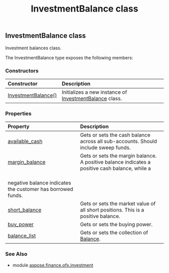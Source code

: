 ﻿---
title: InvestmentBalance class
second_title: Aspose.Finance for Python via .NET API References
description: 
type: docs
weight: 250
url: /python-net/aspose.finance.ofx.investment/investmentbalance/
is_root: false
---

## InvestmentBalance class

Investment balances class.



The InvestmentBalance type exposes the following members:

### Constructors
| Constructor | Description |
| :- | :- |
| [InvestmentBalance()](/finance/python-net/aspose.finance.ofx.investment/investmentbalance/__init__/#) | Initializes a new instance of [InvestmentBalance](/finance/python-net/aspose.finance.ofx.investment/investmentbalance) class. |


### Properties
| Property | Description |
| :- | :- |
| [available_cash](/finance/python-net/aspose.finance.ofx.investment/investmentbalance/available_cash) | Gets or sets the cash balance across all sub-accounts. Should include sweep funds. |
| [margin_balance](/finance/python-net/aspose.finance.ofx.investment/investmentbalance/margin_balance) | Gets or sets the margin balance. A positive balance indicates a positive cash balance, while a<br/>negative balance indicates the customer has borrowed funds. |
| [short_balance](/finance/python-net/aspose.finance.ofx.investment/investmentbalance/short_balance) | Gets or sets the market value of all short positions. This is a positive balance. |
| [buy_power](/finance/python-net/aspose.finance.ofx.investment/investmentbalance/buy_power) | Gets or sets the buying power. |
| [balance_list](/finance/python-net/aspose.finance.ofx.investment/investmentbalance/balance_list) | Gets or sets the collection of [Balance](/finance/python-net/aspose.finance.ofx/balance). |


### See Also

* module [aspose.finance.ofx.investment](../)
